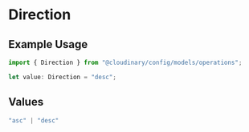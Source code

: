 # Direction

## Example Usage

```typescript
import { Direction } from "@cloudinary/config/models/operations";

let value: Direction = "desc";
```

## Values

```typescript
"asc" | "desc"
```